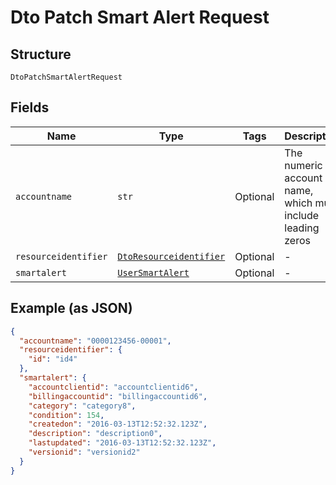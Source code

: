 
# Dto Patch Smart Alert Request

## Structure

`DtoPatchSmartAlertRequest`

## Fields

| Name | Type | Tags | Description |
|  --- | --- | --- | --- |
| `accountname` | `str` | Optional | The numeric account name, which must include leading zeros |
| `resourceidentifier` | [`DtoResourceidentifier`](../../doc/models/dto-resourceidentifier.md) | Optional | - |
| `smartalert` | [`UserSmartAlert`](../../doc/models/user-smart-alert.md) | Optional | - |

## Example (as JSON)

```json
{
  "accountname": "0000123456-00001",
  "resourceidentifier": {
    "id": "id4"
  },
  "smartalert": {
    "accountclientid": "accountclientid6",
    "billingaccountid": "billingaccountid6",
    "category": "category8",
    "condition": 154,
    "createdon": "2016-03-13T12:52:32.123Z",
    "description": "description0",
    "lastupdated": "2016-03-13T12:52:32.123Z",
    "versionid": "versionid2"
  }
}
```

